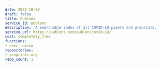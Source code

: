 ```yaml
---
date: 2022-10-07
draft: false
title: Publons
service_id: publons
description: 'A searchable index of all COVID-19 papers and preprints, updated daily. '
service_url: https://publons.com/publon/covid-19/
cost: completely_free
functions:
- peer-review
repositories:
- preprints-org
repo_count: 1
---
```



